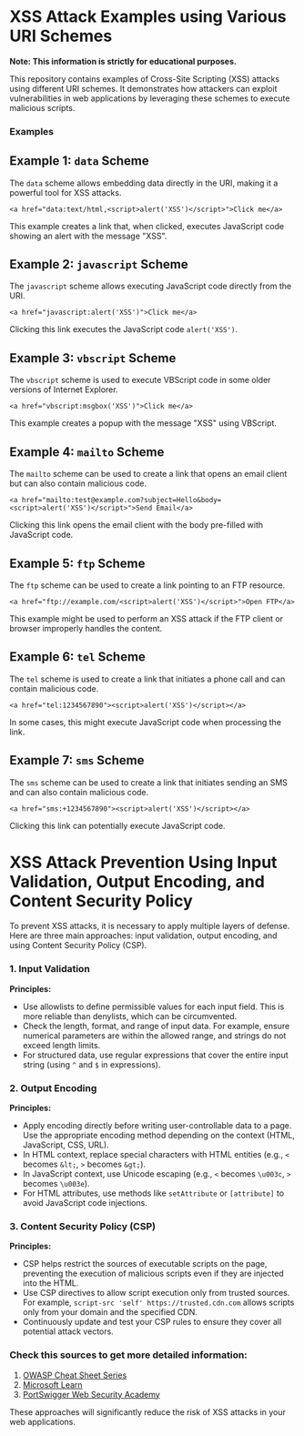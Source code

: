 # XSS Attack Examples using Various URI Schemes
**Note: This information is strictly for educational purposes.**

This repository contains examples of Cross-Site Scripting (XSS) attacks using different URI schemes. It demonstrates how attackers can exploit vulnerabilities in web applications by leveraging these schemes to execute malicious scripts.

### Examples

## Example 1: `data` Scheme

The `data` scheme allows embedding data directly in the URI, making it a powerful tool for XSS attacks.

    <a href="data:text/html,<script>alert('XSS')</script>">Click me</a>

This example creates a link that, when clicked, executes JavaScript code showing an alert with the message "XSS".



## Example 2: `javascript` Scheme

The `javascript` scheme allows executing JavaScript code directly from the URI.

    <a href="javascript:alert('XSS')">Click me</a>

Clicking this link executes the JavaScript code `alert('XSS')`.



## Example 3: `vbscript` Scheme

The `vbscript` scheme is used to execute VBScript code in some older versions of Internet Explorer.

    <a href="vbscript:msgbox('XSS')">Click me</a>

This example creates a popup with the message "XSS" using VBScript.



## Example 4: `mailto` Scheme

The `mailto` scheme can be used to create a link that opens an email client but can also contain malicious code.

    <a href="mailto:test@example.com?subject=Hello&body=<script>alert('XSS')</script>">Send Email</a>

Clicking this link opens the email client with the body pre-filled with JavaScript code.



## Example 5: `ftp` Scheme

The `ftp` scheme can be used to create a link pointing to an FTP resource.

    <a href="ftp://example.com/<script>alert('XSS')</script>">Open FTP</a>

This example might be used to perform an XSS attack if the FTP client or browser improperly handles the content.


## Example 6: `tel` Scheme

The `tel` scheme is used to create a link that initiates a phone call and can contain malicious code.

    <a href="tel:1234567890"><script>alert('XSS')</script></a>

In some cases, this might execute JavaScript code when processing the link.



## Example 7: `sms` Scheme

The `sms` scheme can be used to create a link that initiates sending an SMS and can also contain malicious code.

    <a href="sms:+1234567890"><script>alert('XSS')</script></a>

Clicking this link can potentially execute JavaScript code.
##
# XSS Attack Prevention Using Input Validation, Output Encoding, and Content Security Policy

To prevent XSS attacks, it is necessary to apply multiple layers of defense. Here are three main approaches: input validation, output encoding, and using Content Security Policy (CSP).

### 1. Input Validation

**Principles:**
- Use allowlists to define permissible values for each input field. This is more reliable than denylists, which can be circumvented.
- Check the length, format, and range of input data. For example, ensure numerical parameters are within the allowed range, and strings do not exceed length limits.
- For structured data, use regular expressions that cover the entire input string (using `^` and `$` in expressions).

### 2. Output Encoding

**Principles:**
- Apply encoding directly before writing user-controllable data to a page. Use the appropriate encoding method depending on the context (HTML, JavaScript, CSS, URL).
- In HTML context, replace special characters with HTML entities (e.g., `<` becomes `&lt;`, `>` becomes `&gt;`).
- In JavaScript context, use Unicode escaping (e.g., `<` becomes `\u003c`, `>` becomes `\u003e`).
- For HTML attributes, use methods like `setAttribute` or `[attribute]` to avoid JavaScript code injections.

### 3. Content Security Policy (CSP)

**Principles:**
- CSP helps restrict the sources of executable scripts on the page, preventing the execution of malicious scripts even if they are injected into the HTML.
- Use CSP directives to allow script execution only from trusted sources. For example, `script-src 'self' https://trusted.cdn.com` allows scripts only from your domain and the specified CDN.
- Continuously update and test your CSP rules to ensure they cover all potential attack vectors.

### Check this sources to get more detailed information:

1. [OWASP Cheat Sheet Series](https://cheatsheetseries.owasp.org)
2. [Microsoft Learn](https://learn.microsoft.com/en-us/aspnet/core/security/cross-site-scripting)
3. [PortSwigger Web Security Academy](https://portswigger.net/web-security/cross-site-scripting/preventing)

These approaches will significantly reduce the risk of XSS attacks in your web applications.


